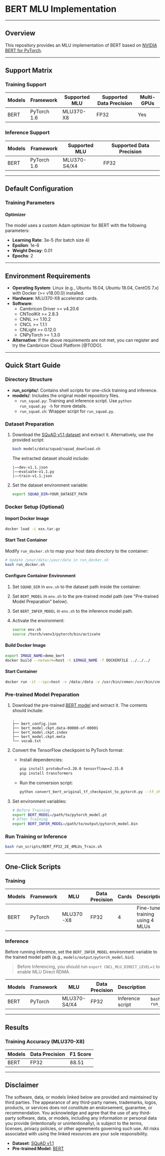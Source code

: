 # BERT MLU Implementation

---

## Overview

This repository provides an MLU implementation of BERT based on [NVIDIA BERT for PyTorch](https://github.com/NVIDIA/DeepLearningExamples/tree/master/PyTorch/LanguageModeling/BERT).

---

## Support Matrix

### Training Support

| Models | Framework  | Supported MLU | Supported Data Precision | Multi-GPUs |
| ------ | ---------- | ------------- | ------------------------ | ---------- |
| BERT   | PyTorch 1.6 | MLU370-X8     | FP32                     | Yes        |

### Inference Support

| Models | Framework  | Supported MLU | Supported Data Precision |
| ------ | ---------- | ------------- | ------------------------ |
| BERT   | PyTorch 1.6 | MLU370-S4/X4  | FP32                     |

---

## Default Configuration

### Training Parameters

#### Optimizer

The model uses a custom Adam optimizer for BERT with the following parameters:

- **Learning Rate**: 3e-5 (for batch size 4)
- **Epsilon**: 1e-6
- **Weight Decay**: 0.01
- **Epochs**: 2

---

## Environment Requirements

- **Operating System**: Linux (e.g., Ubuntu 16.04, Ubuntu 18.04, CentOS 7.x) with Docker (>= v18.00.0) installed.
- **Hardware**: MLU370-X8 accelerator cards.
- **Software**:
  - Cambricon Driver >= v4.20.6
  - CNToolKit >= 2.8.3
  - CNNL >= 1.10.2
  - CNCL >= 1.1.1
  - CNLight >= 0.12.0
  - CNPyTorch >= 1.3.0
- **Alternative**: If the above requirements are not met, you can register and try the Cambricon Cloud Platform [@TODO].

---

## Quick Start Guide

### Directory Structure

- **run_scripts/**: Contains shell scripts for one-click training and inference.
- **models/**: Includes the original model repository files.
  - `run_squad.py`: Training and inference script. Use `python run_squad.py -h` for more details.
  - `run_squad.sh`: Wrapper script for `run_squad.py`.

### Dataset Preparation

1. Download the [SQuAD v1.1 dataset](https://rajpurkar.github.io/SQuAD-explorer/) and extract it. Alternatively, use the provided script:

   ```bash
   bash models/data/squad/squad_download.sh
   ```

   The extracted dataset should include:

   ```plain-text
   |——dev-v1.1.json
   |——evaluate-v1.1.py
   |——train-v1.1.json
   ```

2. Set the dataset environment variable:

   ```bash
   export SQUAD_DIR=YOUR_DATASET_PATH
   ```

### Docker Setup (Optional)

#### Import Docker Image

```bash
docker load -i xxx.tar.gz
```

#### Start Test Container

Modify `run_docker.sh` to map your host data directory to the container:

```bash
# Update /your/data:/your/data in run_docker.sh
bash run_docker.sh
```

#### Configure Container Environment

1. Set `SQUAD_DIR` in `env.sh` to the dataset path inside the container.
2. Set `BERT_MODEL` in `env.sh` to the pre-trained model path (see "Pre-trained Model Preparation" below).
3. Set `BERT_INFER_MODEL` in `env.sh` to the inference model path.
4. Activate the environment:

   ```bash
   source env.sh
   source /torch/venv3/pytorch/bin/activate
   ```

#### Build Docker Image

```bash
export IMAGE_NAME=demo_bert
docker build --network=host -t $IMAGE_NAME -f DOCKERFILE ../../../
```

#### Start Container

```bash
docker run -it --ipc=host -v /data:/data -v /usr/bin/cnmon:/usr/bin/cnmon --device /dev/cambricon_ctl --privileged --name mlu_bert --network=host $IMAGE_NAME
```

### Pre-trained Model Preparation

1. Download the pre-trained [BERT model](https://storage.googleapis.com/bert_models/2018_10_18/cased_L-12_H-768_A-12.zip) and extract it. The contents should include:

   ```plain-text
   .
   ├── bert_config.json
   ├── bert_model.ckpt.data-00000-of-00001
   ├── bert_model.ckpt.index
   ├── bert_model.ckpt.meta
   └── vocab.txt
   ```

2. Convert the TensorFlow checkpoint to PyTorch format:
   - Install dependencies:

     ```bash
     pip install protobuf==3.20.0 tensorflow==2.15.0
     pip install transformers
     ```

   - Run the conversion script:

     ```bash
     python convert_bert_original_tf_checkpoint_to_pytorch.py --tf_checkpoint_path /path/to/bert_model.ckpt --bert_config_file /path/to/bert_config.json --pytorch_dump_path /path/to/pytorch_model.pt
     ```

3. Set environment variables:

   ```bash
   # Before Training
   export BERT_MODEL=/path/to/pytorch_model.pt
   # After Training
   export BERT_INFER_MODEL=/path/to/output/pytorch_model.bin
   ```

### Run Training or Inference

```bash
bash run_scripts/BERT_FP32_2E_4MLUs_Train.sh
```

---

## One-Click Scripts

### Training

| Models | Framework | MLU       | Data Precision | Cards | Description                  | Run                                          |
| ------ | --------- | --------- | -------------- | ----- | ---------------------------- | -------------------------------------------- |
| BERT   | PyTorch   | MLU370-X8 | FP32           | 4     | Fine-tune training using 4 MLUs | `bash run_scripts/BERT_FP32_2E_4MLUs_Train.sh` |

### Inference

Before running inference, set the `BERT_INFER_MODEL` environment variable to the trained model path (e.g., `models/output/pytorch_model.bin`).

> Before Inferencing, you should run `export CNCL_MLU_DIRECT_LEVEL=1` to enable MLU Direct RDMA.

| Models | Framework | MLU          | Data Precision | Description      | Run                            |
| ------ | --------- | ------------ | -------------- | ---------------- | ------------------------------ |
| BERT   | PyTorch   | MLU370-S4/X4 | FP32           | Inference script | `bash run_scripts/BERT_Infer.sh` |

---

## Results

### Training Accuracy (MLU370-X8)

| Models | Data Precision | F1 Score |
| ------ | -------------- | -------- |
| BERT   | FP32           | 88.51    |

---

## Disclaimer

The software, data, or models linked below are provided and maintained by third parties. The appearance of any third-party names, trademarks, logos, products, or services does not constitute an endorsement, guarantee, or recommendation. You acknowledge and agree that the use of any third-party software, data, or models, including any information or personal data you provide (intentionally or unintentionally), is subject to the terms, licenses, privacy policies, or other agreements governing such use. All risks associated with using the linked resources are your sole responsibility.

- **Dataset**: [SQuAD v1.1](https://rajpurkar.github.io/SQuAD-explorer/)
- **Pre-trained Model**: [BERT](https://storage.googleapis.com/bert_models/2018_10_18/cased_L-12_H-768_A-12.zip)
